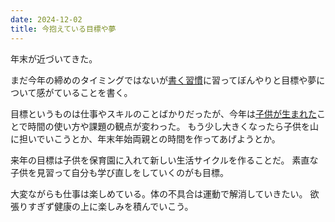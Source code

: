 ```yaml
---
date: 2024-12-02
title: 今抱えている目標や夢
---
```


年末が近づいてきた。

まだ今年の締めのタイミングではないが[書く習慣](https://9renpoto.win/entry/2024/11/11/leave_a_feeling_sad)に習ってぼんやりと目標や夢について感がていることを書く。

目標というものは仕事やスキルのことばかりだったが、今年は[子供が生まれた](https://9renpoto.win/entry/2024/04/18/hello-world)ことで時間の使い方や課題の観点が変わった。
もう少し大きくなったら子供を山に担いでいこうとか、年末年始両親との時間を作ってあげようとか。

来年の目標は子供を保育園に入れて新しい生活サイクルを作ることだ。
素直な子供を見習って自分も学び直しをしていくのがも目標。

大変ながらも仕事は楽しめている。体の不具合は運動で解消していきたい。
欲張りすぎず健康の上に楽しみを積んでいこう。
